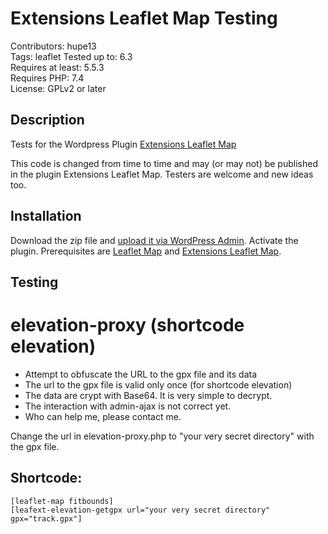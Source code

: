 # Extensions Leaflet Map Testing

Contributors: hupe13    
Tags: leaflet
Tested up to: 6.3  
Requires at least: 5.5.3     
Requires PHP: 7.4     
License: GPLv2 or later  

## Description

Tests for the Wordpress Plugin <a href="https://wordpress.org/plugins/extensions-leaflet-map/">Extensions Leaflet Map</a>

This code is changed from time to time and may (or may not) be published in the plugin Extensions Leaflet Map. Testers are welcome and new ideas too.

<h2>Installation</h2>

Download the zip file and <a href="https://wordpress.org/support/article/managing-plugins/#manual-upload-via-wordpress-admin">upload it via WordPress Admin</a>.
Activate the plugin. Prerequisites are <a href="https://wordpress.org/plugins/leaflet-map/">Leaflet Map</a> and <a href="https://wordpress.org/plugins/extensions-leaflet-map/">Extensions Leaflet Map</a>.

<h2>Testing</h2>

# elevation-proxy (shortcode elevation)

- Attempt to obfuscate the URL to the gpx file and its data
- The url to the gpx file is valid only once (for shortcode elevation)
- The data are crypt with Base64. It is very simple to decrypt.
- The interaction with admin-ajax is not correct yet.
- Who can help me, please contact me.

Change the url in elevation-proxy.php to "your very secret directory" with the gpx file.

## Shortcode:

```
[leaflet-map fitbounds]
[leafext-elevation-getgpx url="your very secret directory" gpx="track.gpx"]
```
